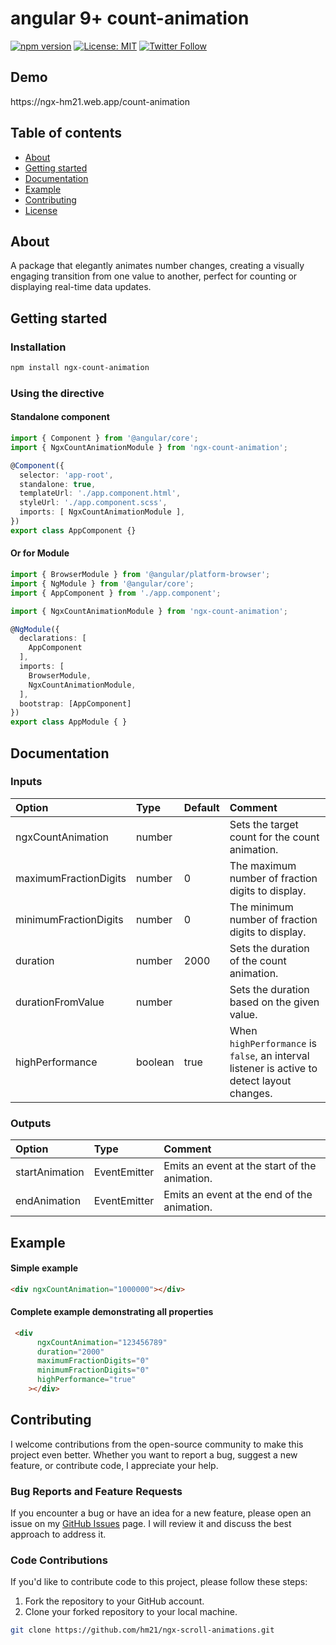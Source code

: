 <h1>angular 9+ count-animation</h1>

<div>

[![npm version](https://badge.fury.io/js/ngx-count-animations.svg)](https://badge.fury.io/js/ngx-count-animations)
[![License: MIT](https://img.shields.io/badge/License-MIT-yellow.svg)](https://opensource.org/licenses/MIT)
[![Twitter Follow](https://img.shields.io/twitter/follow/hm21.svg)](https://twitter.com/Frei2100)

</div>

<h2 >Demo</h2>
<div>
https://ngx-hm21.web.app/count-animation
</div>

## Table of contents

- [About](#about)
- [Getting started](#getting-started)
- [Documentation](#documentation)
- [Example](#example)
- [Contributing](#contributing)
- [License](LICENSE)


<h2>About</h2>

A package that elegantly animates number changes, creating a visually engaging transition from one value to another, perfect for counting or displaying real-time data updates.

<h2>Getting started</h2>

### Installation

```sh
npm install ngx-count-animation
```

### Using the directive

#### Standalone component
```typescript
import { Component } from '@angular/core';
import { NgxCountAnimationModule } from 'ngx-count-animation';

@Component({
  selector: 'app-root',
  standalone: true,
  templateUrl: './app.component.html',
  styleUrl: './app.component.scss',
  imports: [ NgxCountAnimationModule ],
})
export class AppComponent {}
```

#### Or for Module
```typescript
import { BrowserModule } from '@angular/platform-browser';
import { NgModule } from '@angular/core';
import { AppComponent } from './app.component';

import { NgxCountAnimationModule } from 'ngx-count-animation';

@NgModule({
  declarations: [
    AppComponent
  ],
  imports: [
    BrowserModule,
    NgxCountAnimationModule,
  ],
  bootstrap: [AppComponent]
})
export class AppModule { }
```


<h2>Documentation</h2>

### Inputs

| Option                   | Type    | Default | Comment                                                                                              |
| :----------------------- | :------ | :------ | :--------------------------------------------------------------------------------------------------- |
| ngxCountAnimation        | number  |         | Sets the target count for the count animation.                                                       |
| maximumFractionDigits    | number  | 0       | The maximum number of fraction digits to display.                                                    |
| minimumFractionDigits    | number  | 0       | The minimum number of fraction digits to display.                                                    |
| duration                 | number  | 2000    | Sets the duration of the count animation.                                                            |
| durationFromValue        | number  |         | Sets the duration based on the given value.                                                          |
| highPerformance          | boolean | true    | When `highPerformance` is `false`, an interval listener is active to detect layout changes.          |


### Outputs
| Option          | Type               | Comment                                       |
|:----------------|:-------------------|:----------------------------------------------|
| startAnimation  | EventEmitter<void> | Emits an event at the start of the animation. |
| endAnimation    | EventEmitter<void> | Emits an event at the end of the animation.   |


<h2>Example</h2>

#### Simple example
```html
<div ngxCountAnimation="1000000"></div>
```

#### Complete example demonstrating all properties
```html
 <div
      ngxCountAnimation="123456789"
      duration="2000"
      maximumFractionDigits="0"
      minimumFractionDigits="0"
      highPerformance="true"
    ></div>
```

## Contributing

I welcome contributions from the open-source community to make this project even better. Whether you want to report a bug, suggest a new feature, or contribute code, I appreciate your help.

### Bug Reports and Feature Requests

If you encounter a bug or have an idea for a new feature, please open an issue on my [GitHub Issues](https://github.com/hm21/ngx-count-animation/issues) page. I will review it and discuss the best approach to address it.

### Code Contributions

If you'd like to contribute code to this project, please follow these steps:

1. Fork the repository to your GitHub account.
2. Clone your forked repository to your local machine.

```bash
git clone https://github.com/hm21/ngx-scroll-animations.git
```
